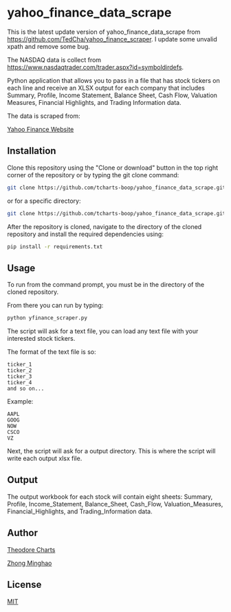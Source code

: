 # yahoo_finance_data_scrape

This is the latest update version of yahoo_finance_data_scrape from https://github.com/TedCha/yahoo_finance_scraper. I update some unvalid xpath and remove some bug.

The NASDAQ data is collect from https://www.nasdaqtrader.com/trader.aspx?id=symboldirdefs.

Python application that allows you to pass in a file that has stock tickers on each line and receive an XLSX output for each company that includes Summary, Profile, Income Statement, Balance Sheet, Cash Flow, Valuation Measures, Financial Highlights, and Trading Information data.

The data is scraped from:

[Yahoo Finance Website](https://finance.yahoo.com/)

## Installation

Clone this repository using the "Clone or download" button in the top right corner of the repository or by typing the git clone command:

```bash
git clone https://github.com/tcharts-boop/yahoo_finance_data_scrape.git
```
or for a specific directory:

```bash
git clone https://github.com/tcharts-boop/yahoo_finance_data_scrape.git /specific/directory/
```

After the repository is cloned, navigate to the directory of the cloned repository and install the required dependencies using:

```bash
pip install -r requirements.txt
```

## Usage

To run from the command prompt, you must be in the directory of the cloned repository.

From there you can run by typing:
```bash
python yfinance_scraper.py
```

The script will ask for a text file, you can load any text file with your interested stock tickers.

The format of the text file is so:

```text
ticker_1
ticker_2
ticker_3
ticker_4
and so on...
```

Example:
```text
AAPL
GOOG
NOW
CSCO
VZ
```

Next, the script will ask for a output directory. This is where the script will write each output xlsx file.

## Output

The output workbook for each stock will contain eight sheets: Summary, Profile, Income_Statement, Balance_Sheet, Cash_Flow, Valuation_Measures, Financial_Highlights, and Trading_Information data.


## Author

[Theodore Charts](https://www.linkedin.com/in/tedcharts/)

[Zhong Minghao](https://www.linkedin.com/in/minghao-zhong-ba8062286/)

## License
[MIT](https://choosealicense.com/licenses/mit/)


